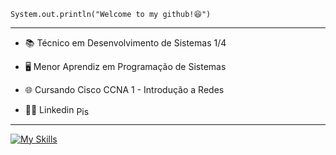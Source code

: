 <code>System.out.println("Welcome to my github!😆")</code>

<hr>

- <p>📚 Técnico em Desenvolvimento de Sistemas 1/4</p>
- <p>🖥 Menor Aprendiz em Programação de Sistemas</p>
- <p>🌐 Cursando Cisco CCNA 1 - Introdução a Redes</p>
- <p>👨‍💻 Linkedin <a href="https://br.linkedin.com/in/gabriel-piske" target="_blank"><img align="center" alt="Piske-Linkedin" height="15" width="25" src="https://cdn.jsdelivr.net/gh/devicons/devicon/icons/linkedin/linkedin-original.svg"></a></p>

<hr>

[![My Skills](https://skillicons.dev/icons?i=java,mysql,git&theme=dark)](https://skillicons.dev)

